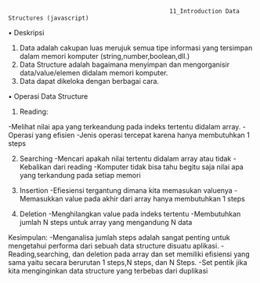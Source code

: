                                                   11_Introduction Data Structures (javascript)
•	Deskripsi

1.	Data adalah cakupan luas merujuk semua tipe informasi yang tersimpan dalam memori komputer (string,number,boolean,dll.)
2.	Data Structure adalah bagaimana menyimpan dan mengorganisir data/value/elemen didalam memori komputer.
3.	Data dapat dikeloka dengan berbagai cara.

•	Operasi Data Structure

1.	Reading:

-Melihat nilai apa yang terkeandung pada indeks tertentu didalam array.
-Operasi yang efisien
-Jenis operasi tercepat karena hanya membutuhkan 1 steps

2.	Searching
-Mencari apakah nilai tertentu didalam array atau tidak
-Kebalikan dari reading
-Komputer tidak bisa tahu begitu saja nilai apa yang terkandung pada setiap memori

3.	Insertion
-Efiesiensi tergantung dimana kita memasukan valuenya
-Memasukkan value pada akhir dari array hanya membutuhkan 1 steps
4.	Deletion 
-Menghilangkan value pada indeks tertentu
-Membutuhkan jumlah N steps  untuk array yang mengandung N data

Kesimpulan:
-Menganalisa jumlah steps adalah sangat penting untuk mengetahui performa dari sebuah data structure disuatu aplikasi.
-Reading,searching, dan deletion pada array dan set memiliki efisiensi yang sama yaitu secara berurutan 1 steps,N steps, dan N Steps.
-Set pentik jika kita menginginkan data structure yang terbebas dari duplikasi
